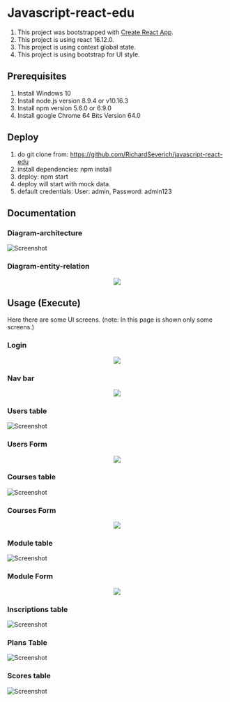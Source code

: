 # Javascript-react-edu

1. This project was bootstrapped with [Create React App](https://github.com/facebookincubator/create-react-app).
2. This project is using react 16.12.0.
3. This project is using context global state.
4. This project is using bootstrap for UI style.

## Prerequisites

1. Install Windows 10
2. Install node.js version 8.9.4 or v10.16.3
3. Install npm version 5.6.0 or 6.9.0
4. Install google Chrome 64 Bits Version 64.0

## Deploy

1. do git clone from: https://github.com/RichardSeverich/javascript-react-edu
2. install dependencies: npm install
3. deploy: npm start
4. deploy will start with mock data.
5. default credentials: User: admin, Password: admin123

## Documentation

### Diagram-architecture

![Screenshot](documentation/javascript-react-edu-architecture.jpg)

### Diagram-entity-relation

<p align="center">
  <img src="documentation/javascript-react-edu-entity-relation.jpg">
</p>

## Usage (Execute)

Here there are some UI screens.
(note: In this page is shown only some screens.)

### Login

<p align="center">
  <img src="documentation/ui-login.jpg">
</p>

### Nav bar

<p align="center">
  <img src="documentation/ui-nav-bar.jpg">
</p>

### Users table

![Screenshot](documentation/ui-users-table.jpg)

### Users Form

<p align="center">
  <img src="documentation/ui-users-form.jpg">
</p>

### Courses table

![Screenshot](documentation/ui-courses-table.jpg)

### Courses Form

<p align="center">
  <img src="documentation/ui-courses-form.jpg">
</p>

### Module table

![Screenshot](documentation/ui-modules-table.jpg)

### Module Form

<p align="center">
  <img src="documentation/ui-modules-form.jpg">
</p>

### Inscriptions table

![Screenshot](documentation/ui-inscriptions-table.jpg)

### Plans Table

![Screenshot](documentation/ui-plans-table.jpg)

### Scores table

![Screenshot](documentation/ui-scores-table.jpg)

